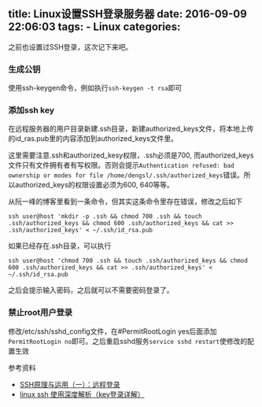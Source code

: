 title: Linux设置SSH登录服务器
date: 2016-09-09 22:06:03
tags:
    - Linux
categories:
---
之前也设置过SSH登录，这次记下来吧。

### 生成公钥
使用ssh-keygen命令，例如执行`ssh-keygen -t rsa`即可

### 添加ssh key

在远程服务器的用户目录新建.ssh目录，新建authorized_keys文件，将本地上传的id_ras.pub里的内容添加到authorized_keys文件里。

这里需要注意.ssh和authorized_kesy权限，.ssh必须是700, 而authorized_keys文件只有文件拥有者有写权限。否则会提示`Authentication refused: bad ownership or modes for file /home/dengsl/.ssh/authorized_keys`错误。所以authorized_keys的权限设置必须为600, 640等等。

从阮一峰的博客里看到一条命令，但其实这条命令里存在错误，修改之后如下
```
ssh user@host 'mkdir -p .ssh && chmod 700 .ssh && touch .ssh/authorized_keys && chmod 600 .ssh/authorized_keys && cat >> .ssh/authorized_keys' < ~/.ssh/id_rsa.pub
```
如果已经存在.ssh目录，可以执行
```
ssh user@host 'chmod 700 .ssh && touch .ssh/authorized_keys && chmod 600 .ssh/authorized_keys && cat >> .ssh/authorized_keys' < ~/.ssh/id_rsa.pub
```
之后会提示输入密码，之后就可以不需要密码登录了。


### 禁止root用户登录
修改/etc/ssh/sshd_config文件，在#PermitRootLogin yes后面添加`PermitRootLogin no`即可。之后重启sshd服务`service sshd restart`使修改的配置生效

参考资料
* [SSH原理与运用（一）：远程登录](http://www.ruanyifeng.com/blog/2011/12/ssh_remote_login.html)
* [linux ssh 使用深度解析（key登录详解）](http://blog.lizhigang.net/archives/249)
